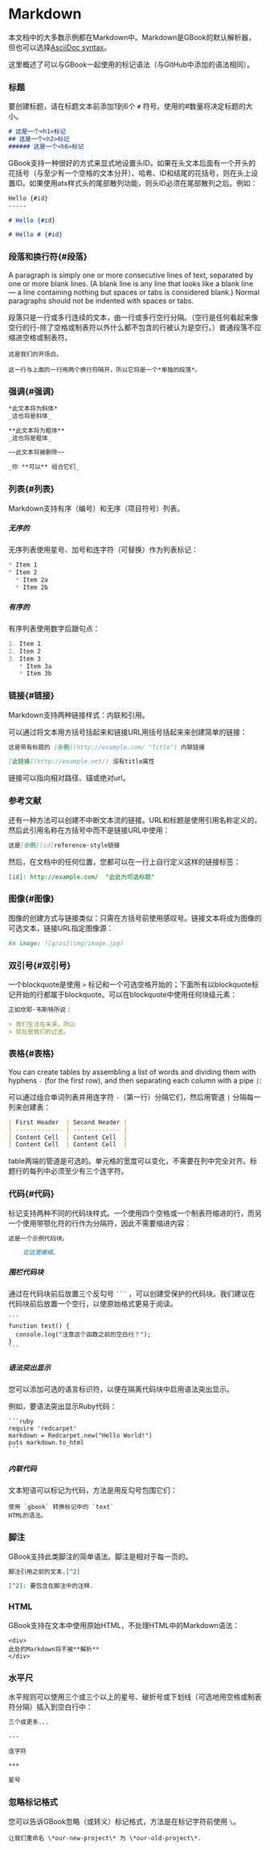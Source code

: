 # Markdown

本文档中的大多数示例都在Markdown中。Markdown是GBook的默认解析器，但也可以选择[AsciiDoc syntax](asciidoc.md)。

这里概述了可以与GBook一起使用的标记语法（与GitHub中添加的语法相同）。

### 标题

要创建标题，请在标题文本前添加1到6个 `#` 符号。使用的#数量将决定标题的大小。

```markdown
# 这是一个<h1>标记
## 这是一个<h2>标记
###### 这是一个<h6>标记
```

GBook支持一种很好的方式来显式地设置头ID。如果在头文本后面有一个开头的花括号（与至少有一个空格的文本分开）、哈希、ID和结尾的花括号，则在头上设置ID。如果使用atx样式头的尾部散列功能，则头ID必须在尾部散列之后。例如：

```markdown
Hello {#id}
-----

# Hello {#id}

# Hello # {#id}
```

### 段落和换行符{#段落}

A paragraph is simply one or more consecutive lines of text, separated by one or more blank lines. (A blank line is any line that looks like a blank line — a line containing nothing but spaces or tabs is considered blank.) Normal paragraphs should not be indented with spaces or tabs.

段落只是一行或多行连续的文本，由一行或多行空行分隔。（空行是任何看起来像空行的行-除了空格或制表符以外什么都不包含的行被认为是空行。）普通段落不应缩进空格或制表符。

```
这是我们的开场白。

这一行与上面的一行用两个换行符隔开，所以它将是一个*单独的段落*。
```

### 强调{#强调}

```markdown
*此文本将为斜体*
_这也将是斜体_

**此文本将为粗体**
_这也将是粗体_

~~此文本将被删除~~

_你 **可以** 组合它们_
```

### 列表{#列表}

Markdown支持有序（编号）和无序（项目符号）列表。

##### 无序的

无序列表使用星号、加号和连字符（可替换）作为列表标记：

```markdown
* Item 1
* Item 2
  * Item 2a
  * Item 2b
```

##### 有序的

有序列表使用数字后跟句点：

```markdown
1. Item 1
2. Item 2
3. Item 3
   * Item 3a
   * Item 3b
```

### 链接{#链接}

Markdown支持两种链接样式：内联和引用。

可以通过将文本用方括号括起来和链接URL用括号括起来来创建简单的链接：

```markdown
这是带有标题的 [示例](http://example.com/ "Title") 内联链接

[此链接](http://example.net/) 没有title属性
```

链接可以指向相对路径、锚或绝对url。


### 参考文献

还有一种方法可以创建不中断文本流的链接。URL和标题是使用引用名称定义的，然后此引用名称在方括号中而不是链接URL中使用：

```markdown
这是[示例][id]reference-style链接
```

然后，在文档中的任何位置，您都可以在一行上自行定义这样的链接标签：

```markdown
[id]: http://example.com/  "此处为可选标题"
```

### 图像{#图像}

图像的创建方式与链接类似：只需在方括号前使用感叹号。链接文本将成为图像的可选文本，链接URL指定图像源：

```markdown
An image: ![gras](img/image.jpg)
```

### 双引号{#双引号}

一个blockquote是使用 `>` 标记和一个可选空格开始的；下面所有以blockquote标记开始的行都属于blockquote。可以在blockquote中使用任何块级元素：

```markdown
正如坎耶·韦斯特所说：

> 我们生活在未来，所以
> 现在是我们的过去。
```

### 表格{#表格}

You can create tables by assembling a list of words and dividing them with hyphens `-` (for the first row), and then separating each column with a pipe `|`:

可以通过组合单词列表并用连字符 `-`（第一行）分隔它们，然后用管道 `|` 分隔每一列来创建表：

```markdown
| First Header  | Second Header |
| ------------- | ------------- |
| Content Cell  | Content Cell  |
| Content Cell  | Content Cell  |
```

table两端的管道是可选的。单元格的宽度可以变化，不需要在列中完全对齐。标题行的每列中必须至少有三个连字符。

### 代码{#代码}

标记支持两种不同的代码块样式。一个使用四个空格或一个制表符缩进的行，而另一个使用带颚化符的行作为分隔符，因此不需要缩进内容：

```markdown
这是一个示例代码块。

    在这里继续。

```

##### 围栏代码块

通过在代码块前后放置三个反勾号 ` ``` ` ，可以创建受保护的代码块。我们建议在代码块前后放置一个空行，以使原始格式更易于阅读。

    ```
    function test() {
      console.log("注意这个函数之前的空白行？");
    }
    ```

##### 语法突出显示

您可以添加可选的语言标识符，以便在隔离代码块中启用语法突出显示。

例如，要语法突出显示Ruby代码：

    ```ruby
    require 'redcarpet'
    markdown = Redcarpet.new("Hello World!")
    puts markdown.to_html
    ```

##### 内联代码

文本短语可以标记为代码，方法是用反勾号包围它们：

    使用 `gbook` 转换标记中的 `text` 
    HTML的语法。

### 脚注

GBook支持此类脚注的简单语法。脚注是相对于每一页的。

```markdown
脚注引用之前的文本.[^2]

[^2]: 要包含在脚注中的注释.
```

### HTML

GBook支持在文本中使用原始HTML，不处理HTML中的Markdown语法：

```
<div>
此处的Markdown将不被**解析**
</div>
```

### 水平尺

水平规则可以使用三个或三个以上的星号、破折号或下划线（可选地用空格或制表符分隔）插入到空白行中：

```markdown
三个或更多...

---

连字符

***

星号

```

### 忽略标记格式

您可以告诉GBook忽略（或转义）标记格式，方法是在标记字符前使用 `\`。

```
让我们重命名 \*our-new-project\* 为 \*our-old-project\*.
```
